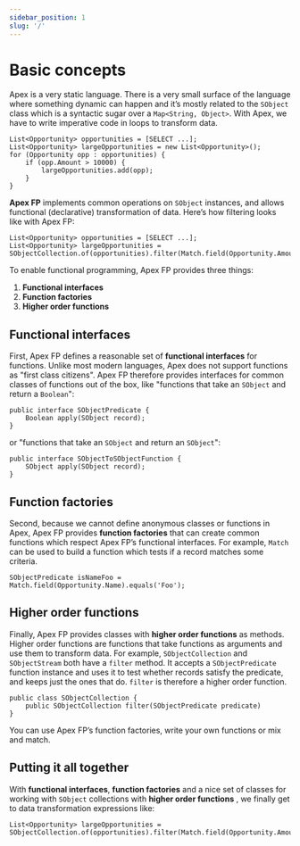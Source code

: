 ```yaml
---
sidebar_position: 1
slug: '/'
---
```


# Basic concepts

Apex is a very static language. There is a very small surface of the language where something dynamic can happen and it’s mostly related to the `SObject` class which is a syntactic sugar over a `Map<String, Object>`. With Apex, we have to write imperative code in loops to transform data.

```apex title="Apex imperative style filtering"
List<Opportunity> opportunities = [SELECT ...];
List<Opportunity> largeOpportunities = new List<Opportunity>();
for (Opportunity opp : opportunities) {
	if (opp.Amount > 10000) {
		largeOpportunities.add(opp);
	}
}
```

**Apex FP** implements common operations on `SObject` instances, and allows functional (declarative) transformation of data. Here’s how filtering looks like with Apex FP:

```apex title="Apex FP declarative style filtering"
List<Opportunity> opportunities = [SELECT ...];
List<Opportunity> largeOpportunities = SObjectCollection.of(opportunities).filter(Match.field(Opportunity.Amount).greaterThan(10000));
```

To enable functional programming, Apex FP provides three things:
1. **Functional interfaces** 
2. **Function factories**
3. **Higher order functions**

## Functional interfaces

First, Apex FP defines a reasonable set of **functional interfaces** for functions. Unlike most modern languages, Apex does not support functions as "first class citizens". Apex FP therefore provides interfaces for common classes of functions out of the box, like "functions that take an `SObject` and return a `Boolean`":

```apex title="apex-fp/main/classes/function/SObjectPredicate.cls"
public interface SObjectPredicate {
	Boolean apply(SObject record);
}
```
or "functions that take an `SObject` and return an `SObject`":

```apex title="apex-fp/main/classes/function/SObjectToSObjectFunction.cls"
public interface SObjectToSObjectFunction {
	SObject apply(SObject record);
}
```

## Function factories

Second, because we cannot define anonymous classes or functions in Apex, Apex FP provides **function factories** that can create common functions which respect Apex FP’s functional interfaces. For example, `Match` can be used to build a function which tests if a record matches some criteria.

```apex
SObjectPredicate isNameFoo = Match.field(Opportunity.Name).equals('Foo');
```

## Higher order functions

Finally, Apex FP provides classes with **higher order functions** as methods. Higher order functions are functions that take functions as arguments and use them to transform data. For example, `SObjectCollection` and `SObjectStream` both have a `filter` method. It accepts a `SObjectPredicate` function instance and uses it to test whether records satisfy the predicate, and keeps just the ones that do. `filter` is therefore a higher order function.

```apex title="main/classes/collection/SObjectCollection.cls"
public class SObjectCollection {
	public SObjectCollection filter(SObjectPredicate predicate)
}
```

You can use Apex FP’s function factories, write your own functions or mix and match.

## Putting it all together

With **functional interfaces**, **function factories** and a nice set of classes for working with `SObject` collections with **higher order functions** , we finally get to data transformation expressions like:

```apex
List<Opportunity> largeOpportunities = SObjectCollection.of(opportunities).filter(Match.field(Opportunity.Amount).greaterThan(10000)).asList();
``` 